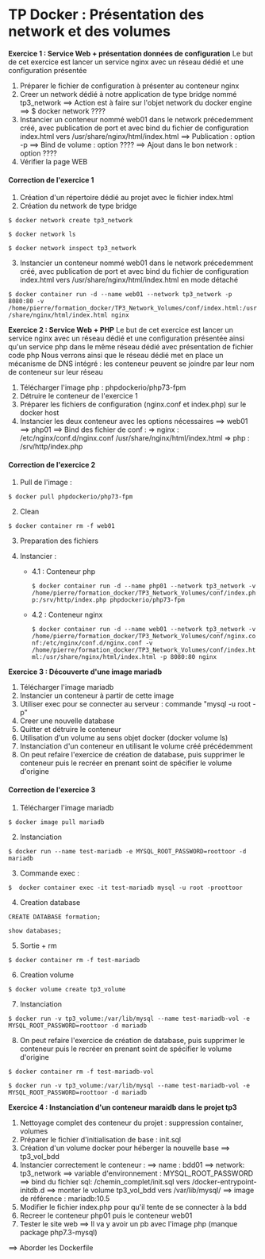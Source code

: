 # TP Docker : Présentation des network et des volumes

**Exercice 1 : Service Web + présentation données de configuration**
Le but de cet exercice est lancer un service nginx avec un réseau dédié et une configuration présentée
1. Préparer le fichier de configuration à présenter au conteneur nginx
2. Creer un network dédié à notre application de type bridge nommé tp3_network
    ==> Action est à faire sur l'objet network du docker engine
    ==> $ docker network ????
3. Instancier un conteneur nommé web01 dans le network précedemment créé, avec publication de port et avec bind du fichier de configuration index.html vers /usr/share/nginx/html/index.html
    ==> Publication : option -p
    ==> Bind de volume : option ????
    ==> Ajout dans le bon network : option ????
4. Vérifier la page WEB


#### Correction de l'exercice 1
1. Création d'un répertoire dédié au projet avec le fichier index.html
2. Création du network de type bridge

```$ docker network create tp3_network```

```$ docker network ls```

```$ docker network inspect tp3_network```

3. Instancier un conteneur nommé web01 dans le network précedemment créé, avec publication de port et avec bind du fichier de configuration index.html vers /usr/share/nginx/html/index.html en mode détaché

```$ docker container run -d --name web01 --network tp3_network -p 8080:80 -v /home/pierre/formation_docker/TP3_Network_Volumes/conf/index.html:/usr/share/nginx/html/index.html nginx```


**Exercice 2 : Service Web + PHP**
Le but de cet exercice est lancer un service nginx avec un réseau dédié et une configuration présentée
ainsi qu'un service php dans le même réseau dédié avec présentation de fichier code php
Nous verrons ainsi que le réseau dédié met en place un mécanisme de DNS intégré : les conteneur peuvent se joindre par leur nom de conteneur sur leur réseau

1. Télécharger l'image php : phpdockerio/php73-fpm
2. Détruire le conteneur de l'exercice 1
3. Préparer les fichiers de configuration (nginx.conf et index.php) sur le docker host
4. Instancier les deux conteneur avec les options nécessaires
==> web01
==> php01
==> Bind des fichier de conf :
        => nginx : /etc/nginx/conf.d/nginx.conf
                   /usr/share/nginx/html/index.html
        => php : /srv/http/index.php


#### Correction de l'exercice 2

1. Pull de l'image :

```$ docker pull phpdockerio/php73-fpm```

2. Clean

```$ docker container rm -f web01```

3. Preparation des fichiers

4. Instancier :

    - 4.1 : Conteneur php
    
        ```$ docker container run -d --name php01 --network tp3_network -v /home/pierre/formation_docker/TP3_Network_Volumes/conf/index.php:/srv/http/index.php phpdockerio/php73-fpm```

    - 4.2 : Conteneur nginx

        ```$ docker container run -d --name web01 --network tp3_network -v /home/pierre/formation_docker/TP3_Network_Volumes/conf/nginx.conf:/etc/nginx/conf.d/nginx.conf -v /home/pierre/formation_docker/TP3_Network_Volumes/conf/index.html:/usr/share/nginx/html/index.html -p 8080:80 nginx```


**Exercice 3 : Découverte d'une image mariadb**
1. Télécharger l'image mariadb
2. Instancier un conteneur à partir de cette image
3. Utiliser exec pour se connecter au serveur : commande "mysql -u root -p"
4. Creer une nouvelle database
5. Quitter et détruire le conteneur
6. Utilisation d'un volume au sens objet docker (docker volume ls)
7. Instanciation d'un conteneur en utilisant le volume créé précédemment
8. On peut refaire l'exercice de création de database, puis supprimer le conteneur puis le recréer en prenant soint de spécifier le volume d'origine

#### Correction de l'exercice 3
1. Télécharger l'image mariadb

```$ docker image pull mariadb```

2. Instanciation

```$ docker run --name test-mariadb -e MYSQL_ROOT_PASSWORD=roottoor -d mariadb```

3. Commande exec :

```$  docker container exec -it test-mariadb mysql -u root -proottoor```

4. Creation database

```CREATE DATABASE formation;```

```show databases;```

5. Sortie + rm

```$ docker container rm -f test-mariadb```

6. Creation volume

```$ docker volume create tp3_volume```

7. Instanciation

```$ docker run -v tp3_volume:/var/lib/mysql --name test-mariadb-vol -e MYSQL_ROOT_PASSWORD=roottoor -d mariadb```

8. On peut refaire l'exercice de création de database, puis supprimer le conteneur puis le recréer en prenant soint de spécifier le volume d'origine

```$ docker container rm -f test-mariadb-vol```

```$ docker run -v tp3_volume:/var/lib/mysql --name test-mariadb-vol -e MYSQL_ROOT_PASSWORD=roottoor -d mariadb```


**Exercice 4 : Instanciation d'un conteneur maraidb dans le projet tp3**
1. Nettoyage complet des conteneur du projet : suppression container, volumes
2. Préparer le fichier d'initialisation de base : init.sql
3. Création d'un volume docker pour héberger la nouvelle base
==> tp3_vol_bdd
4. Instancier correctement le conteneur :
    ==> name : bdd01
    ==> network: tp3_network
    ==> variable d'environnement : MYSQL_ROOT_PASSWORD
    ==> bind du fichier sql: /chemin_complet/init.sql vers /docker-entrypoint-initdb.d
    ==> monter le volume tp3_vol_bdd vers /var/lib/mysql/
    ==> image de référence : mariadb:10.5
5. Modifier le fichier index.php pour qu'il tente de se connecter à la bdd
6. Recreer le conteneur php01 puis le conteneur web01
7. Tester le site web 
    ==> Il va y avoir un pb avec l'image php (manque package php7.3-mysql)

==> Aborder les Dockerfile

